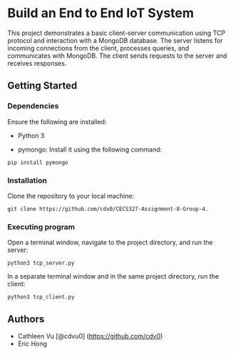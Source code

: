 # Build an End to End IoT System

This project demonstrates a basic client-server communication using TCP protocol and interaction with a MongoDB database. The server listens for incoming connections from the client, processes queries, and communicates with MongoDB. The client sends requests to the server and receives responses. 

## Getting Started

### Dependencies

Ensure the following are installed:

* Python 3

* pymongo: Install it using the following command:
```
pip install pymongo
```

### Installation

Clone the repository to your local machine:
```
git clone https://github.com/cdv0/CECS327-Assignment-8-Group-4.
```

### Executing program

Open a terminal window, navigate to the project directory, and run the server:
```
python3 tcp_server.py
```

In a separate terminal window and in the same project directory, run the client:
```
python3 tcp_client.py
```

## Authors

* Cathleen Vu [@cdvu0] (https://github.com/cdv0)
* Eric Hong